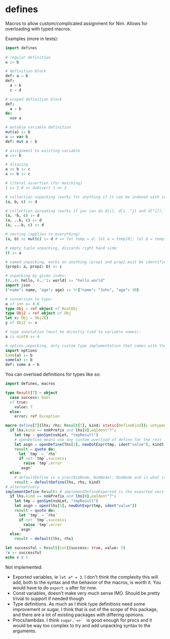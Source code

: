 # defines

Macros to allow custom/complicated assignment for Nim. Allows for overloading with typed macros.

Examples (more in tests):

```nim
import defines
  
# regular definition
a := b

# definition block
def: a = b
def:
  a = b
  c = d

# scoped definition block
def:
  a = b
do:
  use a

# mutable variable definition
mut(a) := b
a := var b
def: mut a = b

# assignment to existing variable
a ::= b

# aliasing
a as b := c
a := b := c

# literal assertion (for matching)
1 := 2 # => doAssert 1 == 2

# collection unpacking (works for anything if it can be indexed with integers):
(a, b, c) := d

# collection spreading (works if you can do d[i], d[i..^j] and d[^i]):
(a, *b, c) := d
(a, ..b, c) := d
(a, ...b, c) := d

# nesting (applies to everything)
(a, b) as mut(c) := d # => let temp = d; let a = temp[0]; let b = temp[1]; var c = temp

# empty tuple unpacking, discards right hand side:
() := a

# named unpacking, works on anything (prop1 and prop2 must be identifiers):
(prop1: a, prop2: b) := c

# unpacking by given index:
(0..4: hello, 6..^1: world) := "hello world"
import json
("name": name, "age": age) := %*{"name": "John", "age": 30}

# conversion to type:
a of int := 4.0
type Obj = ref object of RootObj
type Obj2 = ref object of Obj
let x: Obj = Obj2()
y of Obj2 := x

# type annotation (must be directly tied to variable names):
a is uint8 := 4

# option unpacking, only custom type implementation that comes with the library:
import options
Some(a) := b
some(a) := b
def: some a = b
```

You can overload definitions for types like so:

```nim
import defines, macros

type Result[T] = object
  case success: bool
  of true:
    value: T
  else:
    error: ref Exception

macro define[T](lhs; rhs: Result[T], kind: static[DefineKind]): untyped =
  if lhs.kind == nnkPrefix and lhs[0].eqIdent"?":
    let tmp = genSym(nskLet, "tmpResult")
    # openDefine means use any custom overload of define for the rest
    let asgn = openDefine(lhs[1], newDotExpr(tmp, ident"value"), kind)
    result = quote do:
      let `tmp` = `rhs`
      if not `tmp`.success:
        raise `tmp`.error
      `asgn`
  else:
    # defaultDefine is a proc(NimNode, NimNode): NimNode and is what is applied by default if no overload is found
    result = defaultDefine(lhs, rhs, kind)
# alternatively
implementDefine Result: # implementDefineExported is the exported version
  if lhs.kind == nnkPrefix and lhs[0].eqIdent"?":
    let tmp = genSym(nskLet, "tmpResult")
    let asgn = open(lhs[1], newDotExpr(tmp, ident"value"))
    result = quote do:
      let `tmp` = `rhs`
      if not `tmp`.success:
        raise `tmp`.error
      `asgn`
  else:
    result = default(lhs, rhs)

let successful = Result[int](success: true, value: 5)
?x := successful
echo x # 5
```

Not implemented:

* Exported variables, ie `let a* = 3`. I don't think the complexity this will add, both to the syntax and the behavior of the macros, is worth it. You would have to do `export a` after for now.
* Const variables, doesn't make very much sense IMO. Should be pretty trivial to support if needed though
* Type definitions. As much as I think type definitions need some improvement or sugar, I think that is out of the scope of this package, and there are a lot of existing packages with differing opinions.
* Procs/lambdas. I think ``sugar.`=>` `` is good enough for procs and it would be way too complex to try and add unpacking syntax to the arguments.
